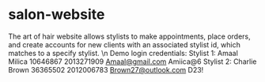 # salon-website
The art of hair website allows stylists to make appointments, place orders, and create accounts for new clients with an associated stylist id, which matches to a specify stylist.
\n
Demo login credentials:
  Stylist 1:
    Amaal
    Milica
    10646867
    2013271909
    Amaal@gmail.com
    Amiica@6
  Stylist 2:
    Charlie
    Brown
    36365502
    2012006783
    Brown27@outlook.com
    D23!
  

